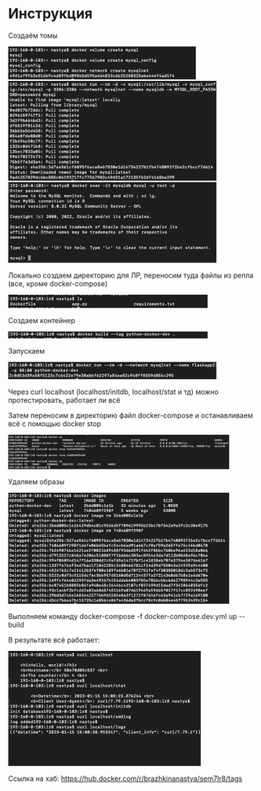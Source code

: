 # Инструкция 

Создаём томы 

![1](https://github.com/nas-tya/prog/blob/main/lr/sem7/sem7-lr8/1.png)
![2](https://github.com/nas-tya/prog/blob/main/lr/sem7/sem7-lr8/2.png)
![3](https://github.com/nas-tya/prog/blob/main/lr/sem7/sem7-lr8/3.png)


Локально создаем директорию для ЛР, переносим туда файлы из репла (все, кроме docker-compose)

![4](https://github.com/nas-tya/prog/blob/main/lr/sem7/sem7-lr8/4.png)

Создаем контейнер

![5](https://github.com/nas-tya/prog/blob/main/lr/sem7/sem7-lr8/5.png)

Запускаем

![6](https://github.com/nas-tya/prog/blob/main/lr/sem7/sem7-lr8/6.png)

Через curl localhost (localhost/initdb, localhost/stat и тд) можно протестировать, работает ли всё

Затем переносим в директорию файл docker-compose и останавливаем всё с помощью docker stop

![7](https://github.com/nas-tya/prog/blob/main/lr/sem7/sem7-lr8/7.png)

Удаляем образы

![8](https://github.com/nas-tya/prog/blob/main/lr/sem7/sem7-lr8/8.png)

Выполняем команду docker-compose -f docker-compose.dev.yml up --build

В результате всё работает:

![9](https://github.com/nas-tya/prog/blob/main/lr/sem7/sem7-lr8/9.png)

Ссылка на хаб: https://hub.docker.com/r/brazhkinanastya/sem7lr8/tags

